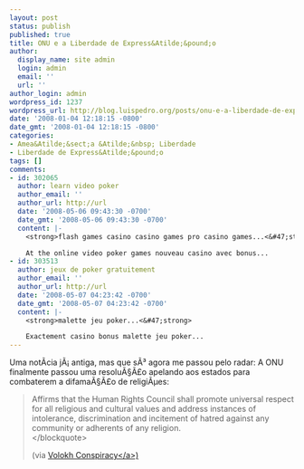 ```yaml
---
layout: post
status: publish
published: true
title: ONU e a Liberdade de Express&Atilde;&pound;o
author:
  display_name: site admin
  login: admin
  email: ''
  url: ''
author_login: admin
wordpress_id: 1237
wordpress_url: http://blog.luispedro.org/posts/onu-e-a-liberdade-de-expressao
date: '2008-01-04 12:18:15 -0800'
date_gmt: '2008-01-04 12:18:15 -0800'
categories:
- Amea&Atilde;&sect;a &Atilde;&nbsp; Liberdade
- Liberdade de Express&Atilde;&pound;o
tags: []
comments:
- id: 302065
  author: learn video poker
  author_email: ''
  author_url: http://url
  date: '2008-05-06 09:43:30 -0700'
  date_gmt: '2008-05-06 09:43:30 -0700'
  content: |-
    <strong>flash games casino casino games pro casino games...<&#47;strong>

    At the online video poker games nouveau casino avec bonus...
- id: 303513
  author: jeux de poker gratuitement
  author_email: ''
  author_url: http://url
  date: '2008-05-07 04:23:42 -0700'
  date_gmt: '2008-05-07 04:23:42 -0700'
  content: |-
    <strong>malette jeu poker...<&#47;strong>

    Exactement casino bonus malette jeu poker...
---
```

<p>Uma not&Atilde;&shy;cia j&Atilde;&iexcl; antiga, mas que s&Atilde;&sup3; agora me passou pelo radar: A ONU finalmente passou uma resolu&Atilde;&sect;&Atilde;&pound;o apelando aos estados para combaterem a difama&Atilde;&sect;&Atilde;&pound;o de religi&Atilde;&micro;es:</p>
<blockquote><p>
Affirms that the Human Rights Council shall promote universal respect for all religious and cultural values and address instances of intolerance, discrimination and incitement of hatred against any community or adherents of any religion.<br />
<&#47;blockquote></p>
<p>(via <a href="http:&#47;&#47;volokh.com&#47;posts&#47;1199424355.shtml">Volokh Conspiracy<&#47;a>)</p>
